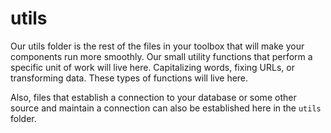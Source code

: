 # utils

Our utils folder is the rest of the files in your toolbox that will make your components run more smoothly. Our small utility functions that perform a specific unit of work will live here. Capitalizing words, fixing URLs, or transforming data. These types of functions will live here.

Also, files that establish a connection to your database or some other source and maintain a connection can also be established here in the `utils` folder.
